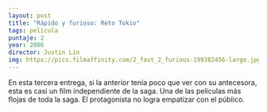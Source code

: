 ```yaml
---
layout: post
title: "Rápido y furioso: Reto Tokio"
tags: pelicula
puntaje: 2
year: 2006
director: Justin Lin
img: https://pics.filmaffinity.com/2_fast_2_furious-199382456-large.jpg
---
```


En esta tercera entrega, si la anterior tenía poco que ver con su antecesora, esta es casi un film independiente de la saga. Una de las películas más flojas de toda la saga. El protagonista no logra empatizar con el público.
